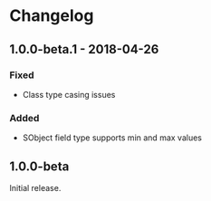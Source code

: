 Changelog
=========

## 1.0.0-beta.1 - 2018-04-26
### Fixed
- Class type casing issues

### Added
- SObject field type supports min and max values

## 1.0.0-beta
Initial release.